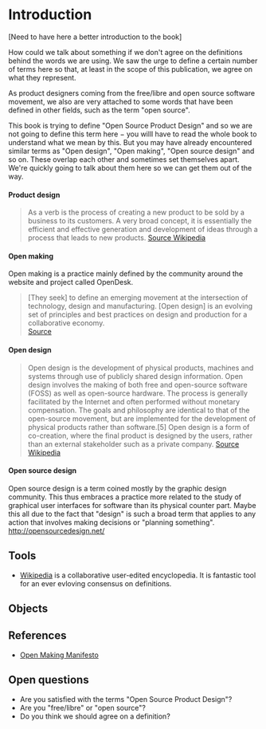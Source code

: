 Introduction
=========

[Need to have here a better introduction to the book]

How could we talk about something if we don't agree on the definitions behind the words we are using. We saw the urge to define a certain number of terms here so that, at least in the scope of this publication, we agree on what they represent. 

As product designers coming from the free/libre and open source software movement, we also are very attached to some words that have been defined in other fields, such as the term "open source".

This book is trying to define "Open Source Product Design" and so we are not going to define this term here − you willl have to read the whole book to understand what we mean by this. But you may have already encountered similar terms as "Open design", "Open making", "Open source design" and so on. These overlap each other and sometimes set themselves apart. We're quickly going to talk about them here so we can get them out of the way.


#### Product design
>  As a verb is the process of creating a new product to be  sold by a  business to its customers. A very broad concept, it is  essentially the  efficient and effective  generation and development of  ideas through a  process that leads to new  products.
[Source Wikipedia](https://en.wikipedia.org/wiki/Product_design )

#### Open making
Open making is a practice mainly defined by the community  around the website and project called OpenDesk. 
>  [They seek] to define  an emerging movement at the intersection of  technology, design  and  manufacturing. [Open design] is an evolving set  of principles and best   practices on design and production for a  collaborative economy.  
[Source](https://openmaking.is/manifesto )

#### Open design
>  Open design is the development of physical products, machines and  systems through  use of publicly shared design information. Open design   involves the  making of both free and open-source software (FOSS) as  well as  open-source hardware.  The process is generally facilitated by  the  Internet and often  performed without monetary compensation. The  goals  and philosophy are  identical to that of the open-source  movement, but  are implemented for the development of physical products  rather than  software.[5] Open design is a form of co-creation, where  the final  product is designed by the users, rather than an external  stakeholder  such as a private company.
[Source Wikipedia](https://en.wikipedia.org/wiki/Open_design )

#### Open source design
Open  source design is a term coined mostly by the  graphic design community.  This thus embraces a practice more related to  the study of graphical  user interfaces for software than its physical  counter part. Maybe this  all due to the fact that "design" is such a  broad term that applies to  any action that involves making decisions or  "planning something". http://opensourcedesign.net/ 


Tools
-------
- [Wikipedia](http://wikipedia ) is a collaborative user-edited encyclopedia. It is fantastic tool for an ever evloving consensus on definitions.

Objects
-----------

References
----------------

- [Open Making Manifesto](https://openmaking.is/ )

Open questions
----------------------
 - Are you satisfied with the terms "Open Source Product Design"?
 - Are you "free/libre" or "open source"?
 - Do you think we should agree on a definition?

